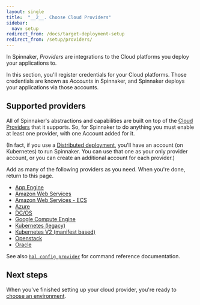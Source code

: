 ```yaml
---
layout: single
title:  "__2__. Choose Cloud Providers"
sidebar:
  nav: setup
redirect_from: /docs/target-deployment-setup
redirect_from: /setup/providers/
---
```


In Spinnaker, *Providers* are integrations to the Cloud platforms you deploy
your applications to.

In this section, you'll register credentials for your Cloud platforms. Those
credentials are known as *Accounts* in Spinnaker, and Spinnaker deploys your
applications via those accounts.

## Supported providers

All of Spinnaker's abstractions and capabilities are built on top of the [Cloud
Providers](/concepts/providers/) that it supports. So, for Spinnaker to do
anything you must enable at least one provider, with one Account added for it.

(In fact, if you use a [Distributed
deployment](/setup/install/environment/#distributed-installation), you'll have
an account (on Kubernetes) to run Spinnaker. You can use that one as your only
provider account, or you can create an additional account for each provider.)


Add as many of the following providers as you need. When you're done, return to this page.

* [App Engine](/setup/install/providers/appengine/)
* [Amazon Web Services](/setup/install/providers/aws/)
* [Amazon Web Services - ECS](/setup/install/providers/ecs/)
* [Azure](/setup/install/providers/azure/)
* [DC/OS](/setup/install/providers/dcos/)
* [Google Compute Engine](/setup/install/providers/gce/)
* [Kubernetes (legacy)](/setup/install/providers/kubernetes/)
* [Kubernetes V2 (manifest based)](/setup/install/providers/kubernetes-v2/)
* [Openstack](/setup/install/providers/openstack/)
* [Oracle](/setup/install/providers/oracle/)

See also [`hal config provider`](/reference/halyard/commands/#hal-config-provider)
for command reference documentation.

## Next steps

When you've finished setting up your cloud provider, you're ready to
[choose an environment](/setup/install/environment/).
